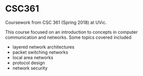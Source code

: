 # CSC361
Coursework from CSC 361 (Spring 2018) at UVic.

This course focused on an introduction to concepts in computer communication and networks.
Some topics covered included
- layered network architectures
- packet switching networks
- local area networks
- protocol design
- network security
